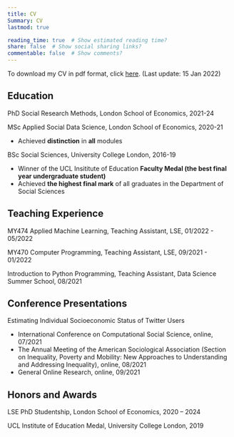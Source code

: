 ```yaml
---
title: CV
Summary: CV
lastmod: true

reading_time: true  # Show estimated reading time?
share: false  # Show social sharing links?
commentable: false  # Show comments?
---
```


To download my CV in pdf format, click [here](/uploads/YuanmoHe_CV.pdf). (Last update: 15 Jan 2022)

##  **Education**

PhD Social Research Methods, London School of Economics, 2021-24

MSc Applied Social Data Science, London School of Economics, 2020-21
- Achieved **distinction** in **all** modules

BSc Social Sciences, University College London, 2016-19
- Winner of the UCL Insititute of Education **Faculty Medal (the best final year undergraduate student)**
- Achieved **the highest final mark** of all graduates in the Department of Social Sciences



## **Teaching Experience**

MY474 Applied Machine Learning, Teaching Assistant, LSE, 01/2022 - 05/2022 

MY470 Computer Programming, Teaching Assistant, LSE, 09/2021 - 01/2022

Introduction to Python Programming, Teaching Assistant, Data Science Summer School, 08/2021    



## **Conference Presentations**

Estimating Individual Socioeconomic Status of Twitter Users
- International Conference on Computational Social Science, online, 07/2021
- The Annual Meeting of the American Sociological Association (Section on Inequality, Poverty and Mobility: New Approaches to Understanding and Addressing Inequality), online, 08/2021
- General Online Research, online, 09/2021



## **Honors and Awards**

LSE PhD Studentship, London School of Economics, 2020 – 2024

UCL Institute of Education Medal, University College London, 2019





